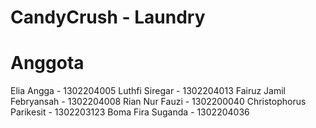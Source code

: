 # CandyCrush - Laundry
# Anggota 
Elia Angga - 1302204005
Luthfi Siregar - 1302204013
Fairuz Jamil Febryansah - 1302204008
Rian Nur Fauzi - 1302200040
Christophorus Parikesit - 1302203123
Boma Fira Suganda - 1302204036
